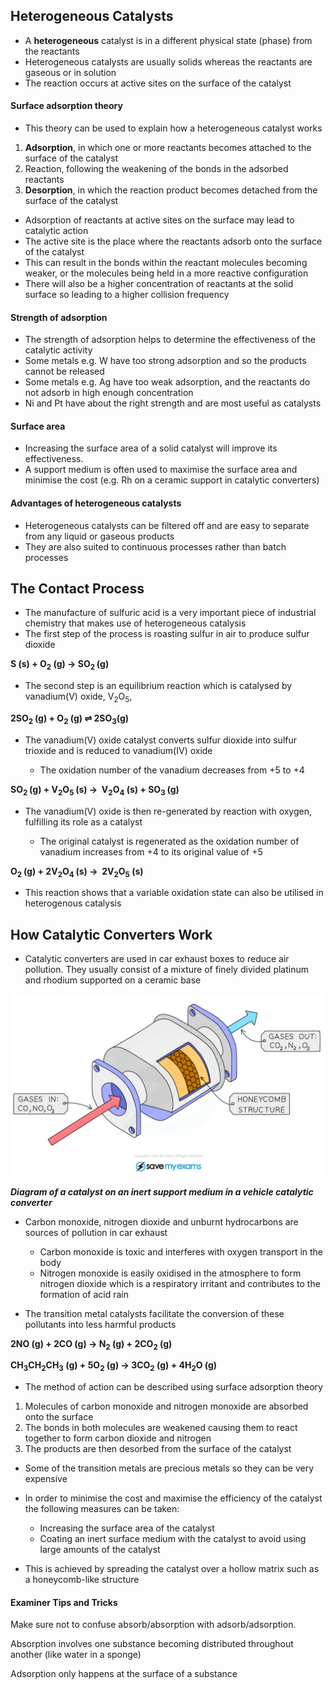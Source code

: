 Heterogeneous Catalysts
-----------------------

* A <b>heterogeneous</b> catalyst is in a different physical state (phase) from the reactants
* Heterogeneous catalysts are usually solids whereas the reactants are gaseous or in solution
* The reaction occurs at active sites on the surface of the catalyst

#### Surface adsorption theory

* This theory can be used to explain how a heterogeneous catalyst works

1. <b>Adsorption</b>, in which one or more reactants becomes attached to the surface of the catalyst
2. Reaction, following the weakening of the bonds in the adsorbed reactants
3. <b>Desorption</b>, in which the reaction product becomes detached from the surface of the catalyst

* Adsorption of reactants at active sites on the surface may lead to catalytic action
* The active site is the place where the reactants adsorb onto the surface of the catalyst
* This can result in the bonds within the reactant molecules becoming weaker, or the molecules being held in a more reactive configuration
* There will also be a higher concentration of reactants at the solid surface so leading to a higher collision frequency

#### Strength of adsorption

* The strength of adsorption helps to determine the effectiveness of the catalytic activity
* Some metals e.g. W have too strong adsorption and so the products cannot be released
* Some metals e.g. Ag have too weak adsorption, and the reactants do not adsorb in high enough concentration
* Ni and Pt have about the right strength and are most useful as catalysts

#### Surface area

* Increasing the surface area of a solid catalyst will improve its effectiveness.
* A support medium is often used to maximise the surface area and minimise the cost (e.g. Rh on a ceramic support in catalytic converters)

#### Advantages of heterogeneous catalysts

* Heterogeneous catalysts can be filtered off and are easy to separate from any liquid or gaseous products
* They are also suited to continuous processes rather than batch processes

The Contact Process
-------------------

* The manufacture of sulfuric acid is a very important piece of industrial chemistry that makes use of heterogeneous catalysis
* The first step of the process is roasting sulfur in air to produce sulfur dioxide

<b>S (s) + O</b><sub><b>2</b></sub><b> (g) → SO</b><sub><b>2 </b></sub><b>(g)</b>

* The second step is an equilibrium reaction which is catalysed by vanadium(V) oxide, V<sub>2</sub>O<sub>5</sub>,

<b>2SO</b><sub><b>2 </b></sub><b>(g) + O</b><sub><b>2</b></sub><b> (g) ⇌ 2SO</b><sub><b>3</b></sub><b>(g)</b>

* The vanadium(V) oxide catalyst converts sulfur dioxide into sulfur trioxide and is reduced to vanadium(IV) oxide

  + The oxidation number of the vanadium decreases from +5 to +4

<b>SO</b><sub><b>2 </b></sub><b>(g) + V</b><sub><b>2</b></sub><b>O</b><sub><b>5 </b></sub><b>(s) →  V</b><sub><b>2</b></sub><b>O</b><sub><b>4</b></sub><b> (s) + SO</b><sub><b>3 </b></sub><b>(g)</b>

* The vanadium(V) oxide is then re-generated by reaction with oxygen, fulfilling its role as a catalyst

  + The original catalyst is regenerated as the oxidation number of vanadium increases from +4 to its original value of +5

<b>O</b><sub><b>2 </b></sub><b>(g) + 2V</b><sub><b>2</b></sub><b>O</b><sub><b>4 </b></sub><b>(s) →  2V</b><sub><b>2</b></sub><b>O</b><sub><b>5</b></sub><b> (s)</b>

* This reaction shows that a variable oxidation state can also be utilised in heterogenous catalysis

How Catalytic Converters Work
-----------------------------

* Catalytic converters are used in car exhaust boxes to reduce air pollution. They usually consist of a mixture of finely divided platinum and rhodium supported on a ceramic base

![Catalytic-Converters, IGCSE & GCSE Chemistry revision notes](Catalytic-Converters.png)

<i><b>Diagram of a catalyst on an inert support medium in a vehicle catalytic converter</b></i>

* Carbon monoxide, nitrogen dioxide and unburnt hydrocarbons are sources of pollution in car exhaust

  + Carbon monoxide is toxic and interferes with oxygen transport in the body
  + Nitrogen monoxide is easily oxidised in the atmosphere to form nitrogen dioxide which is a respiratory irritant and contributes to the formation of acid rain
* The transition metal catalysts facilitate the conversion of these pollutants into less harmful products

<b>2NO (g) + 2CO (g) → N</b><sub><b>2</b></sub><b> (g) + 2CO</b><sub><b>2</b></sub><b> (g)</b>

<b>CH</b><sub><b>3</b></sub><b>CH</b><sub><b>2</b></sub><b>CH</b><sub><b>3</b></sub><b> (g) + 5O</b><sub><b>2</b></sub><b> (g) → 3CO</b><sub><b>2</b></sub><b> (g) + 4H</b><sub><b>2</b></sub><b>O (g) </b>

* The method of action can be described using surface adsorption theory

1. Molecules of carbon monoxide and nitrogen monoxide are absorbed onto the surface
2. The bonds in both molecules are weakened causing them to react together to form carbon dioxide and nitrogen
3. The products are then desorbed from the surface of the catalyst

* Some of the transition metals are precious metals so they can be very expensive
* In order to minimise the cost and maximise the efficiency of the catalyst the following measures can be taken:

  + Increasing the surface area of the catalyst
  + Coating an inert surface medium with the catalyst to avoid using large amounts of the catalyst
* This is achieved by spreading the catalyst over a hollow matrix such as a honeycomb-like structure

#### Examiner Tips and Tricks

Make sure not to confuse absorb/absorption with adsorb/adsorption.

Absorption involves one substance becoming distributed throughout another (like water in a sponge)

Adsorption only happens at the surface of a substance